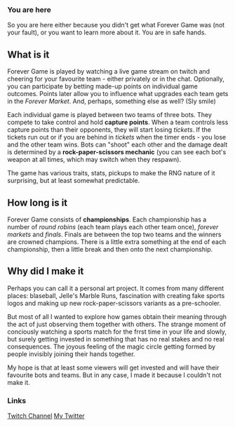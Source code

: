 ### You are here

So you are here either because you didn't get what Forever Game was (not your fault), or you want to learn more about it. You are in safe hands.

## What is it

Forever Game is played by watching a live game stream on twitch and cheering for your favourite team - either privately or in the chat. Optionally, you can participate by betting made-up points on individual game outcomes. Points later allow you to influence what upgrades each team gets in the *Forever Market*. And, perhaps, something else as well? (Sly smile)

Each individual game is played between two teams of three bots. They compete to take control and hold **capture points**. When a team controls less capture points than their opponents, they will start losing *tickets*. If the tickets run out or if you are behind in *tickets* when the timer ends - you lose and the other team wins. Bots can "shoot" each other and the damage dealt is determined by a **rock-paper-scissors mechanic** (you can see each bot's weapon at all times, which may switch when they respawn).

The game has various traits, stats, pickups to make the RNG nature of it surprising, but at least somewhat predictable.

## How long is it

Forever Game consists of **championships**. Each championship has a number of *round robins* (each team plays each other team once), *forever markets* and *finals*. Finals are between the top two teams and the winners are crowned champions. There is a little extra something at the end of each championship, then a little break and then onto the next championship.

## Why did I make it

Perhaps you can call it a personal art project. It comes from many different places: blaseball, Jelle's Marble Runs, fascination with creating fake sports logos and making up new rock-paper-scissors variants as a pre-schooler.

But most of all I wanted to explore how games obtain their meaning through the act of just observing them together with others. The strange moment of conciously watching a sports match for the frrst time in your life and slowly, but surely getting invested in something that has no real stakes and no real consequences. The joyous feeling of the magic circle getting formed by people invisibly joining their hands together.

My hope is that at least some viewers will get invested and will have their favourite bots and teams. But in any case, I made it because I couldn't not make it.

### Links
[Twitch Channel](http://twitch.tv/forever_game_io)
[My Twitter](http://twitter.com/svitkunas)
